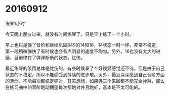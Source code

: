 # 20160912

练琴1小时

今天晚上朋友过来，就没有时间练琴了，只是早上练了一个小时。

早上也只是弹了音阶和继续巩固849的14和16，14状态一时一样，非常不稳定，第一段稍微弹快了有时候也会有点明显的速度不均匀。另外，16也没有太大的进展，目前停在了弹弹断断的状态，忧伤。

最近练琴的氛围总体是忧伤的，有些时候录了个好视频感觉还不错，但是由于自己状态的不稳定，所以不能感受到持续的进步敢。另外，最近深深感到自己音阶方面的薄弱，不能每次都稳定弹对，其实想想，如果连三个来回都不能完全弹对，那么在练习曲中的音阶跑动期望每次都跑对并且跑好，基本是不太可能的。
